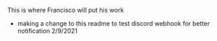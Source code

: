 This is where Francisco will put his work

- making a change to this readme to test discord webhook for better notification 2/9/2021
